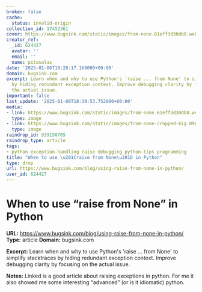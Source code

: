 ```yaml
---
broken: false
cache:
  status: invalid-origin
collection_id: 17452361
cover: https://www.bugsink.com/static/images/from-none.61eff3d30db8.webp
creator_ref:
  _id: 624427
  avatar: ''
  email: ''
  name: pitosalas
date: '2025-01-06T18:28:17.168000+00:00'
domain: bugsink.com
excerpt: Learn when and why to use Python's 'raise ... from None' to simplify stacktraces
  by hiding redundant exception context. Improve debugging clarity by focusing on
  the actual issue.
important: false
last_update: '2025-01-06T18:30:53.752000+00:00'
media:
- link: https://www.bugsink.com/static/images/from-none.61eff3d30db8.webp
  type: image
- link: https://www.bugsink.com/static/images/from-none-cropped-big.09873b36adc8.webp
  type: image
raindrop_id: 939150705
raindrop_type: article
tags:
- python exception-handling raise debugging python-tips programming
title: "When to use \u201Craise from None\u201D in Python"
type: drop
url: https://www.bugsink.com/blog/using-raise-from-none-in-python/
user_id: 624427
---
```


# When to use “raise from None” in Python

**URL:** https://www.bugsink.com/blog/using-raise-from-none-in-python/
**Type:** article
**Domain:** bugsink.com

**Excerpt:** Learn when and why to use Python's 'raise ... from None' to simplify stacktraces by hiding redundant exception context. Improve debugging clarity by focusing on the actual issue.

**Notes:**
Linked is a good article about raising exceptions in python. For me it also showed me some interesting “advanced” (or is it idiomatic) python. 
